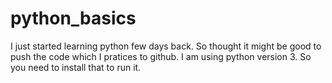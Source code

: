 # python_basics
I just started learning python few days back. So thought it might be good to push the code which I pratices to github. 
I am using python version 3. So you need to install that to run it.
